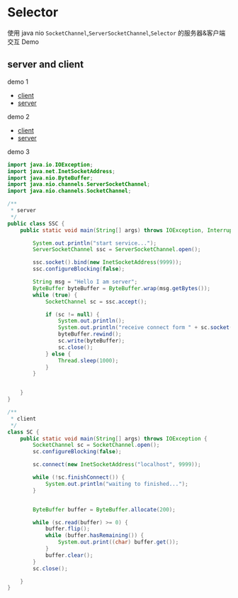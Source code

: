 # Selector

使用 java nio `SocketChannel`,`ServerSocketChannel`,`Selector` 的服务器&客户端交互 Demo

## server and client

demo 1

- [client](https://github.com/web1992/javas/blob/master/tools/src/main/java/cn/web1992/utils/demo/nio/SelectorClient.java)
- [server](https://github.com/web1992/javas/blob/master/tools/src/main/java/cn/web1992/utils/demo/nio/SelectorServer.java)

demo 2

- [client](https://github.com/web1992/javas/blob/master/tools/src/main/java/cn/web1992/utils/demo/nio/SelectorClient2.java)
- [server](https://github.com/web1992/javas/blob/master/tools/src/main/java/cn/web1992/utils/demo/nio/SelectorServer2.java)

demo 3

```java
import java.io.IOException;
import java.net.InetSocketAddress;
import java.nio.ByteBuffer;
import java.nio.channels.ServerSocketChannel;
import java.nio.channels.SocketChannel;

/**
 * server
 */
public class SSC {
    public static void main(String[] args) throws IOException, InterruptedException {

        System.out.println("start service...");
        ServerSocketChannel ssc = ServerSocketChannel.open();

        ssc.socket().bind(new InetSocketAddress(9999));
        ssc.configureBlocking(false);

        String msg = "Hello I am server";
        ByteBuffer byteBuffer = ByteBuffer.wrap(msg.getBytes());
        while (true) {
            SocketChannel sc = ssc.accept();

            if (sc != null) {
                System.out.println();
                System.out.println("receive connect form " + sc.socket().getRemoteSocketAddress());
                byteBuffer.rewind();
                sc.write(byteBuffer);
                sc.close();
            } else {
                Thread.sleep(1000);
            }
        }


    }
}

/**
 * client
 */
class SC {
    public static void main(String[] args) throws IOException {
        SocketChannel sc = SocketChannel.open();
        sc.configureBlocking(false);

        sc.connect(new InetSocketAddress("localhost", 9999));

        while (!sc.finishConnect()) {
            System.out.println("waiting to finished...");
        }


        ByteBuffer buffer = ByteBuffer.allocate(200);

        while (sc.read(buffer) >= 0) {
            buffer.flip();
            while (buffer.hasRemaining()) {
                System.out.print((char) buffer.get());
            }
            buffer.clear();
        }
        sc.close();

    }
}
```
